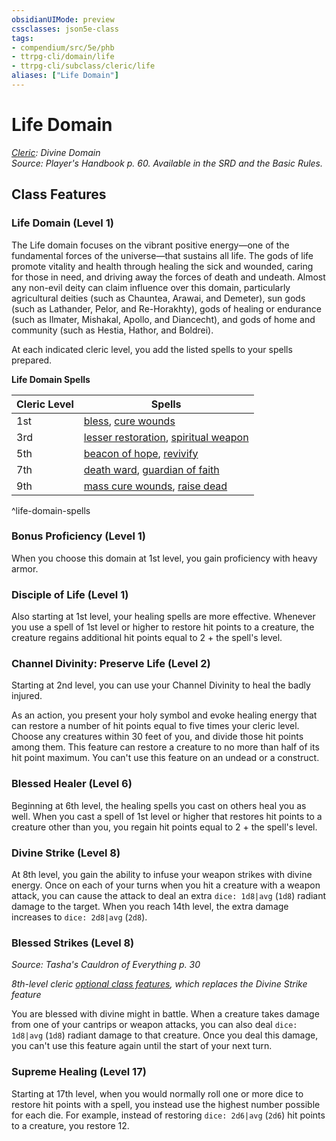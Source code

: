 ```yaml
---
obsidianUIMode: preview
cssclasses: json5e-class
tags:
- compendium/src/5e/phb
- ttrpg-cli/domain/life
- ttrpg-cli/subclass/cleric/life
aliases: ["Life Domain"]
---
```

# Life Domain
*[Cleric](cleric.md): Divine Domain*  
*Source: Player's Handbook p. 60. Available in the SRD and the Basic Rules.*  


## Class Features

### Life Domain (Level 1)

The Life domain focuses on the vibrant positive energy—one of the fundamental forces of the universe—that sustains all life. The gods of life promote vitality and health through healing the sick and wounded, caring for those in need, and driving away the forces of death and undeath. Almost any non-evil deity can claim influence over this domain, particularly agricultural deities (such as Chauntea, Arawai, and Demeter), sun gods (such as Lathander, Pelor, and Re-Horakhty), gods of healing or endurance (such as Ilmater, Mishakal, Apollo, and Diancecht), and gods of home and community (such as Hestia, Hathor, and Boldrei).

At each indicated cleric level, you add the listed spells to your spells prepared.

**Life Domain Spells**

| Cleric Level | Spells |
|--------------|--------|
| 1st | [bless](compendium/spells/bless.md), [cure wounds](compendium/spells/cure-wounds.md) |
| 3rd | [lesser restoration](compendium/spells/lesser-restoration.md), [spiritual weapon](compendium/spells/spiritual-weapon.md) |
| 5th | [beacon of hope](compendium/spells/beacon-of-hope.md), [revivify](compendium/spells/revivify.md) |
| 7th | [death ward](compendium/spells/death-ward.md), [guardian of faith](compendium/spells/guardian-of-faith.md) |
| 9th | [mass cure wounds](compendium/spells/mass-cure-wounds.md), [raise dead](compendium/spells/raise-dead.md) |
^life-domain-spells

### Bonus Proficiency (Level 1)

When you choose this domain at 1st level, you gain proficiency with heavy armor.

### Disciple of Life (Level 1)

Also starting at 1st level, your healing spells are more effective. Whenever you use a spell of 1st level or higher to restore hit points to a creature, the creature regains additional hit points equal to 2 + the spell's level.

### Channel Divinity: Preserve Life (Level 2)

Starting at 2nd level, you can use your Channel Divinity to heal the badly injured.

As an action, you present your holy symbol and evoke healing energy that can restore a number of hit points equal to five times your cleric level. Choose any creatures within 30 feet of you, and divide those hit points among them. This feature can restore a creature to no more than half of its hit point maximum. You can't use this feature on an undead or a construct.

### Blessed Healer (Level 6)

Beginning at 6th level, the healing spells you cast on others heal you as well. When you cast a spell of 1st level or higher that restores hit points to a creature other than you, you regain hit points equal to 2 + the spell's level.

### Divine Strike (Level 8)

At 8th level, you gain the ability to infuse your weapon strikes with divine energy. Once on each of your turns when you hit a creature with a weapon attack, you can cause the attack to deal an extra `dice: 1d8|avg` (`1d8`) radiant damage to the target. When you reach 14th level, the extra damage increases to `dice: 2d8|avg` (`2d8`).

### Blessed Strikes (Level 8)
_Source: Tasha's Cauldron of Everything p. 30_

*8th-level cleric [optional class features](/compendium/rules/variant-rules/optional-class-features-tce.md), which replaces the Divine Strike feature*

You are blessed with divine might in battle. When a creature takes damage from one of your cantrips or weapon attacks, you can also deal `dice: 1d8|avg` (`1d8`) radiant damage to that creature. Once you deal this damage, you can't use this feature again until the start of your next turn.

### Supreme Healing (Level 17)

Starting at 17th level, when you would normally roll one or more dice to restore hit points with a spell, you instead use the highest number possible for each die. For example, instead of restoring `dice: 2d6|avg` (`2d6`) hit points to a creature, you restore 12.